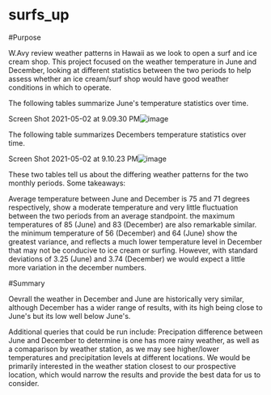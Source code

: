 # surfs_up


#Purpose

W.Avy review weather patterns in Hawaii as we look to open a surf and ice cream shop. This project focused on the weather temperature in June and December, looking at different statistics between the two periods to help assess whether an ice cream/surf shop would have good weather conditions in which to operate.

The following tables summarize June's temperature statistics over time.

Screen Shot 2021-05-02 at 9.09.30 PM![image](https://user-images.githubusercontent.com/79673185/116834411-e83c4580-ab8b-11eb-8548-4d633ee259f3.png)


The following table summarizes Decembers temperature statistics over time.

Screen Shot 2021-05-02 at 9.10.23 PM![image](https://user-images.githubusercontent.com/79673185/116834414-ed999000-ab8b-11eb-954a-7c4a75ca55c1.png)


These two tables tell us about the differing weather patterns for the two monthly periods. Some takeaways:

Average temperature between June and December is 75 and 71 degrees respectively, show a moderate temperature and very little fluctuation between the two periods from an average standpoint.
the maximum temperatures of 85 (June) and 83 (December) are also remarkable similar.
the minimum temperature of 56 (December) and 64 (June) show the greatest variance, and reflects a much lower temperature level in December that may not be conducive to ice cream or surfing. However, with standard deviations of 3.25 (June) and 3.74 (December) we would expect a little more variation in the december numbers.

#Summary

Oevrall the weather in December and June are historically very similar, although December has a wider range of results, with its high being close to June's but its low well below June's.

Additional queries that could be run include: Precipation difference between June and December to determine is one has more rainy weather, as well as a comaparison by weather station, as we may see higher/lower temperatures and precipitation levels at different locations. We would be primarily interested in the weather station closest to our prospective location, which would narrow the results and provide the best data for us to consider.
